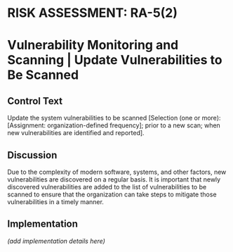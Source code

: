 # RISK ASSESSMENT: RA-5(2)
# Vulnerability Monitoring and Scanning | Update Vulnerabilities to Be Scanned

## Control Text

Update the system vulnerabilities to be scanned [Selection (one or more): [Assignment: organization-defined frequency]; prior to a new scan; when new vulnerabilities are identified and reported].

## Discussion

Due to the complexity of modern software, systems, and other factors, new vulnerabilities are discovered on a regular basis. It is important that newly discovered vulnerabilities are added to the list of vulnerabilities to be scanned to ensure that the organization can take steps to mitigate those vulnerabilities in a timely manner.

## Implementation

_(add implementation details here)_